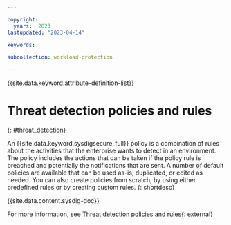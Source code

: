 ```yaml
---

copyright:
  years:  2023
lastupdated: "2023-04-14"

keywords:

subcollection: workload-protection

---
```


{{site.data.keyword.attribute-definition-list}}

# Threat detection policies and rules
{: #threat_detection}

An {{site.data.keyword.sysdigsecure_full}} policy is a combination of rules about the activities that the enterprise wants to detect in an environment. The policy includes the actions that can be taken if the policy rule is breached and potentially the notifications that are sent. A number of default policies are available that can be used as-is, duplicated, or edited as needed. You can also create policies from scratch, by using either predefined rules or by creating custom rules.
{: shortdesc}

{{site.data.content.sysdig-doc}}

For more information, see [Threat detection policies and rules](https://docs.sysdig.com/en/docs/sysdig-secure/policies/threat-detect-policies/){: external}
